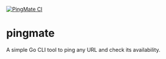 
[![PingMate CI](https://github.com/GPUCLOUDXYZ/pingmate/actions/workflows/test.yml/badge.svg)](https://github.com/GPUCLOUDXYZ/pingmate/actions)

# pingmate
A simple Go CLI tool to ping any URL and check its availability.
